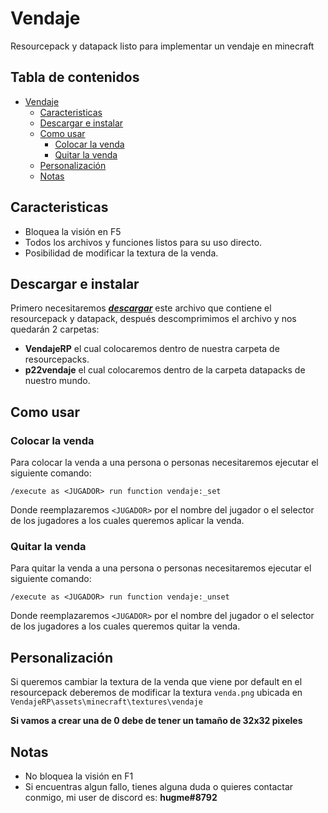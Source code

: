 # Vendaje
 Resourcepack y datapack listo para implementar un vendaje en minecraft

## Tabla de contenidos
- [Vendaje](#vendaje)
  * [Caracteristicas](#caracteristicas)
  * [Descargar e instalar](#descargar-e-instalar)
  * [Como usar](#como-usar)
    + [Colocar la venda](#colocar-la-venda)
    + [Quitar la venda](#quitar-la-venda)
  * [Personalización](#personalizaci-n)
  * [Notas](#notas)

## Caracteristicas
- Bloquea la visión en F5
- Todos los archivos y funciones listos para su uso directo.
- Posibilidad de modificar la textura de la venda.

## Descargar e instalar
Primero necesitaremos [***descargar***](https://github.com/Julioxidop/Vendaje/releases/tag/1.0 "aquí") este archivo que contiene el resourcepack y datapack, después descomprimimos el archivo y nos quedarán 2 carpetas:
- **VendajeRP** el cual colocaremos dentro de nuestra carpeta de resourcepacks.
- **p22vendaje** el cual colocaremos dentro de la carpeta datapacks de nuestro mundo.

## Como usar
### Colocar la venda
Para colocar la venda a una persona o personas necesitaremos ejecutar el siguiente comando:
```
/execute as <JUGADOR> run function vendaje:_set
```
Donde reemplazaremos `<JUGADOR>` por el nombre del jugador o el selector de los jugadores a los cuales queremos aplicar la venda.
 
### Quitar la venda
Para quitar la venda a una persona o personas necesitaremos ejecutar el siguiente comando:
```
/execute as <JUGADOR> run function vendaje:_unset
```
Donde reemplazaremos `<JUGADOR>` por el nombre del jugador o el selector de los jugadores a los cuales queremos quitar la venda.

## Personalización
Si queremos cambiar la textura de la venda que viene por default en el resourcepack deberemos de modificar la textura `venda.png` ubicada en `VendajeRP\assets\minecraft\textures\vendaje`
 
 **Si vamos a crear una de 0 debe de tener un tamaño de 32x32 pixeles**
 
## Notas
- No bloquea la visión en F1
- Si encuentras algun fallo, tienes alguna duda o quieres contactar conmigo, mi user de discord es: **hugme#8792**
